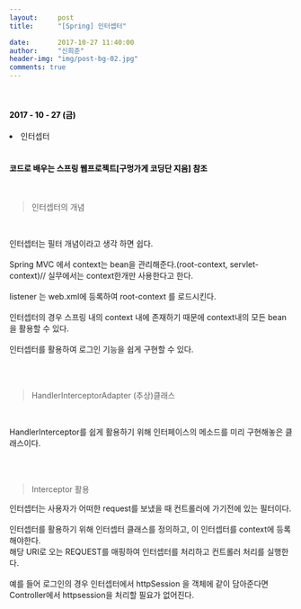 ```yaml
---
layout:     post
title:      "[Spring] 인터셉터"

date:       2017-10-27 11:40:00
author:     "신희준"
header-img: "img/post-bg-02.jpg"
comments: true
---
```


<head>
 <meta property="og:type" content="website">
 <meta property="og:title" content="스프링 (Spring) 인터셉터">
 <meta property="og:description" content="스프링 (Spring) 인터셉터">
 <meta property="og:url" content="http://shj7242.github.io/2017/10/27/Spring19/">

 <meta name="twitter:card" content="summary">
  <meta name="twitter:title" content="스프링 (Spring) 인터셉터">
  <meta name="twitter:description" content="스프링 (Spring) 인터셉터">
  <meta name="FACEBOOK:domain" content="http://shj7242.github.io/2017/10/27/Spring19/">
  <meta name="facebook:card" content="summary">
   <meta name="facebook:title" content="스프링 (Spring) 인터셉터">
   <meta name="facebook:description" content="스프링 (Spring) 인터셉터">
   <meta name="facebook:domain" content="http://shj7242.github.io/2017/10/27/Spring19/">


 </head>


<br>
<H4 style ="font-weight:bold; color : black">2017 - 10 - 27 (금)</H4>
<li>인터셉터</li>

<br>
<H4 style ="font-weight:bold; color:black;">코드로 배우는 스프링 웹프로젝트[구멍가게 코딩단 지음] 참조</H4>
<br>


>인터셉터의 개념

<br>
<p style = "font-size:14px">
인터셉터는 필터 개념이라고 생각 하면 쉽다.
<br><br>
Spring MVC 에서 context는 bean을 관리해준다.(root-context, servlet-context)// 실무에서는 context한개만 사용한다고 한다.
<br><br>
listener 는 web.xml에 등록하여 root-context 를 로드시킨다.
<br><br>
인터셉터의 경우 스프링 내의 context 내에 존재하기 때문에 context내의 모든 bean을 활용할 수 있다.
<br><br>
인터셉터를 활용하여 로그인 기능을 쉽게 구현할 수 있다.
</p>
<br><br>

>HandlerInterceptorAdapter (추상)클래스


<br>

<p style = "font-size:14px">
HandlerInterceptor를 쉽게 활용하기 위해 인터페이스의 메소드를 미리 구현해놓은 클래스이다.
</p>
<br><br>

>Interceptor 활용

<p style = "font-size:14px">
인터셉터는 사용자가 어떠한 request를 보냈을 때 컨트롤러에 가기전에 있는 필터이다.
<br>
<br>
인터셉터를 활용하기 위해 인터셉터 클래스를 정의하고, 이 인터셉터를 context에 등록해야한다. <br>해당 URI로 오는 REQUEST를 매핑하여 인터셉터를 처리하고 컨트롤러 처리를 실행한다.
<br><br>
예를 들어 로그인의 경우 인터셉터에서 httpSession 을 객체에 같이 담아준다면 Controller에서 httpsession을 처리할 필요가 없어진다.
</p>
<br><br>
